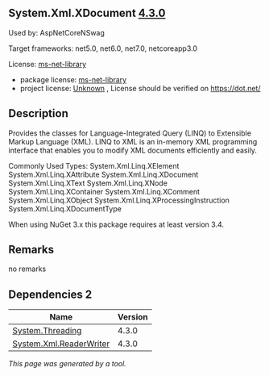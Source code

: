 System.Xml.XDocument [4.3.0](https://www.nuget.org/packages/System.Xml.XDocument/4.3.0)
--------------------

Used by: AspNetCoreNSwag

Target frameworks: net5.0, net6.0, net7.0, netcoreapp3.0

License: [ms-net-library](../../../../licenses/ms-net-library) 

- package license: [ms-net-library](http://go.microsoft.com/fwlink/?LinkId=329770) 
- project license: [Unknown](https://dot.net/) , License should be verified on https://dot.net/

Description
-----------
Provides the classes for Language-Integrated Query (LINQ) to Extensible Markup Language (XML). LINQ to XML is an in-memory XML programming interface that enables you to modify XML documents efficiently and easily.

Commonly Used Types:
System.Xml.Linq.XElement
System.Xml.Linq.XAttribute
System.Xml.Linq.XDocument
System.Xml.Linq.XText
System.Xml.Linq.XNode
System.Xml.Linq.XContainer
System.Xml.Linq.XComment
System.Xml.Linq.XObject
System.Xml.Linq.XProcessingInstruction
System.Xml.Linq.XDocumentType
 
When using NuGet 3.x this package requires at least version 3.4.

Remarks
-----------
no remarks


Dependencies 2
-----------

|Name|Version|
|----------|:----|
|[System.Threading](../../../../packages/nuget.org/system.threading/4.3.0)|4.3.0|
|[System.Xml.ReaderWriter](../../../../packages/nuget.org/system.xml.readerwriter/4.3.0)|4.3.0|

*This page was generated by a tool.*